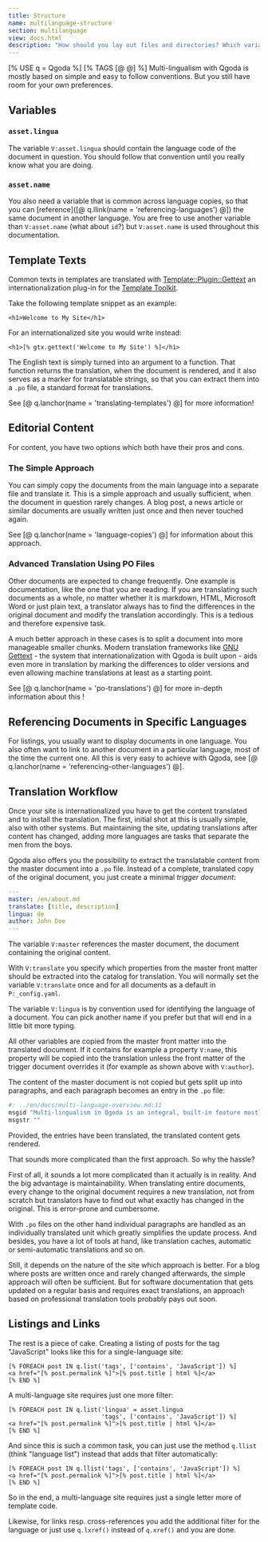 ```yaml
---
title: Structure
name: multilanguage-structure
section: multilanguage
view: docs.html
description: "How should you lay out files and directories? Which variables are important?  Overview of Qgoda's Multilanguage and Internationalization (I18N) features"
---
```

[% USE q = Qgoda %]
[% TAGS [@ @] %]
Multi-lingualism with Qgoda is mostly based on simple and easy to follow conventions.  But you still have room for your own preferences.

<qgoda-toc/>

## Variables

### `asset.lingua`

The variable `V:asset.lingua` should contain the language code of the document in question. You should follow that convention until you really know what you are doing.

### `asset.name`

You also need a variable that is common across language copies, so that you can [reference]([@ q.llink(name = 'referencing-languages')  @]) the same document in another language.  You are free to use another variable than `V:asset.name` (what about `id`?) but `V:asset.name` is used throughout this documentation.

## Template Texts

Common texts in templates are translated with [Template::Plugin::Gettext](https://github.com/gflohr/Template-Plugin-Gettext) an internationalization plug-in for the [Template Toolkit](http://www.template-toolkit.org/).

Take the following template snippet as an example:

```tt2
<h1>Welcome to My Site</h1>
```

For an internationalized site you would write instead:

```tt2
<h1>[% gtx.gettext('Welcome to My Site') %]</h1>
```

The English text is simply turned into an argument to a function.  That function returns the translation, when the document is rendered, and it also serves as a marker for translatable strings, so that you can extract them into a `.po` file, a standard format for translations.

See [@ q.lanchor(name = 'translating-templates') @] for more information!

## Editorial Content

For content, you have two options which both have their pros and cons.

### The Simple Approach

You can simply copy the documents from the main language into a separate file and translate it. This is a simple approach and usually sufficient, when the document in question rarely changes. A blog post, a news article or similar documents are usually written just once and then never touched again.

See [@ q.lanchor(name = 'language-copies') @] for information about this approach.

### Advanced Translation Using PO Files

Other documents are expected to change frequently. One example is documentation, like the one that you are reading. If you are translating such documents as a whole, no matter whether it is markdown, HTML, Microsoft Word or just plain text, a translator always has to find the differences in the original document and modify the translation accordingly.  This is a tedious and therefore expensive task.

A much better approach in these cases is to split a document into more manageable smaller chunks. Modern translation frameworks like [GNU Gettext](https://www.gnu.org/software/gettext/) - the system that internationalization with Qgoda is built upon - aids even more in translation by marking the differences to older versions and even allowing machine translations at least as a starting point.

See [@ q.lanchor(name = 'po-translations') @] for more in-depth information about this !

## Referencing Documents in Specific Languages

For listings, you usually want to display documents in one language. You also often want to link to another document in a particular language, most of the time the current one. All this is very easy to achieve with Qgoda, see [@ q.lanchor(name = 'referencing-other-languages') @].

## Translation Workflow

Once your site is internationalized you have to get the content translated and to install the translation. The first, initial shot at this is usually simple, also with other systems. But maintaining the site, updating translations after content has changed, adding more languages are tasks that separate the men from the boys. 

Qgoda also offers you the possibility to extract the translatable content from the master document into a `.po` file.  Instead of a complete, translated copy of the original document, you just create a minimal *trigger document*:

```yaml
---
master: /en/about.md
translate: [title, description]
lingua: de
author: John Doe
---
```

The variable `V:master` references the master document, the document containing the original content.

With `V:translate` you specify which properties from the master front matter should be extracted into the catalog for translation.  You will normally set the variable `V:translate` once and for all documents as a default in `P:_config.yaml`.

The variable `V:lingua` is by convention used for identifying the language of a document.  You can pick another name if you prefer but that will end in a little bit more typing.

All other variables are copied from the master front matter into the translated document.  If it contains for example a property `V:name`, this property will be copied into the translation unless the front matter of the trigger document overrides it (for example as shown above with `V:author`).

The content of the master document is not copied but gets split up into paragraphs, and each paragraph becomes an entry in the `.po` file:

```bash
#: ../en/docs/multi-language-overview.md:11
msgid "Multi-lingualism in Qgoda is an integral, built-in feature mostly built upon easy to follow conventions."
msgstr ""
```

Provided, the entries have been translated, the translated content gets rendered.

That sounds more complicated than the first approach.  So why the hassle?

First of all, it sounds a lot more complicated than it actually is in reality.  And the big advantage is maintainability.  When translating entire documents, every change to the original document requires a new translation, not from scratch but translators have to find out what exactly has changed in the original.  This is error-prone and cumbersome.

With `.po` files on the other hand individual paragraphs are handled as an individually translated unit which greatly simplifies the update process.  And besides, you have a lot of tools at hand, like translation caches, automatic or semi-automatic translations and so on.

Still, it depends on the nature of the site which approach is better.  For a blog where posts are written once and rarely changed afterwards, the simple approach will often be sufficient.  But for software documentation that gets updated on a regular basis and requires exact translations, an approach based on professional translation tools probably pays out soon.

## Listings and Links

The rest is a piece of cake.  Creating a listing of posts for the tag "JavaScript" looks like this for a single-language site:

```tt2
[% FOREACH post IN q.list('tags', ['contains', 'JavaScript']) %]
<a href="[% post.permalink %]">[% post.title | html %]</a>
[% END %]
```

A multi-language site requires just one more filter:

```tt2
[% FOREACH post IN q.list('lingua' = asset.lingua
                          'tags', ['contains', 'JavaScript']) %]
<a href="[% post.permalink %]">[% post.title | html %]</a>
[% END %]
```

And since this is such a common task, you can just use the method `q.llist` (think "language list") instead that adds that filter automatically:

```tt2
[% FOREACH post IN q.llist('tags', ['contains', 'JavaScript']) %]
<a href="[% post.permalink %]">[% post.title | html %]</a>
[% END %]
```

So in the end, a multi-language site requires just a single letter more of template code.

Likewise, for links resp. cross-references you add the additional filter for the language or just use `q.lxref()` instead of `q.xref()` and you are done.
